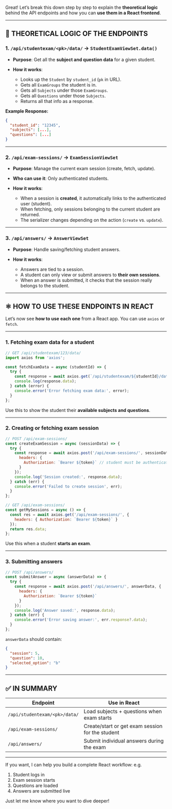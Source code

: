 Great! Let’s break this down step by step to explain the **theoretical logic** behind the API endpoints and how you can **use them in a React frontend**.

---

## 🔧 THEORETICAL LOGIC OF THE ENDPOINTS

### 1. `/api/studentexam/<pk>/data/` → `StudentExamViewSet.data()`

* **Purpose**: Get all the **subject and question data** for a given student.
* **How it works**:

  * Looks up the `Student` by `student_id` (`pk` in URL).
  * Gets all `ExamGroups` the student is in.
  * Gets all `Subjects` under those `ExamGroups`.
  * Gets all `Questions` under those `Subjects`.
  * Returns all that info as a response.

**Example Response:**

```json
{
  "student_id": "12345",
  "subjects": [...],
  "questions": [...]
}
```

---

### 2. `/api/exam-sessions/` → `ExamSessionViewSet`

* **Purpose**: Manage the current exam session (create, fetch, update).
* **Who can use it**: Only authenticated students.
* **How it works**:

  * When a session is **created**, it automatically links to the authenticated user (student).
  * When fetching, only sessions belonging to the current student are returned.
  * The serializer changes depending on the action (`create` vs. `update`).

---

### 3. `/api/answers/` → `AnswerViewSet`

* **Purpose**: Handle saving/fetching student answers.
* **How it works**:

  * Answers are tied to a session.
  * A student can only view or submit answers to **their own sessions**.
  * When an answer is submitted, it checks that the session really belongs to the student.

---

## ⚛️ HOW TO USE THESE ENDPOINTS IN REACT

Let’s now see **how to use each one** from a React app. You can use `axios` or `fetch`.

---

### 1. **Fetching exam data for a student**

```js
// GET /api/studentexam/123/data/
import axios from 'axios';

const fetchExamData = async (studentId) => {
  try {
    const response = await axios.get(`/api/studentexam/${studentId}/data/`);
    console.log(response.data);
  } catch (error) {
    console.error('Error fetching exam data:', error);
  }
};
```

Use this to show the student their **available subjects and questions**.

---

### 2. **Creating or fetching exam session**

```js
// POST /api/exam-sessions/
const createExamSession = async (sessionData) => {
  try {
    const response = await axios.post('/api/exam-sessions/', sessionData, {
      headers: {
        Authorization: `Bearer ${token}` // student must be authenticated
      }
    });
    console.log('Session created:', response.data);
  } catch (err) {
    console.error('Failed to create session', err);
  }
};
```

```js
// GET /api/exam-sessions/
const getMySessions = async () => {
  const res = await axios.get('/api/exam-sessions/', {
    headers: { Authorization: `Bearer ${token}` }
  });
  return res.data;
};
```

Use this when a student **starts an exam**.

---

### 3. **Submitting answers**

```js
// POST /api/answers/
const submitAnswer = async (answerData) => {
  try {
    const response = await axios.post('/api/answers/', answerData, {
      headers: {
        Authorization: `Bearer ${token}`
      }
    });
    console.log('Answer saved:', response.data);
  } catch (err) {
    console.error('Error saving answer:', err.response?.data);
  }
};
```

`answerData` should contain:

```json
{
  "session": 5,
  "question": 10,
  "selected_option": "b"
}
```

---

## ✅ IN SUMMARY

| Endpoint                      | Use in React                                     |
| ----------------------------- | ------------------------------------------------ |
| `/api/studentexam/<pk>/data/` | Load subjects + questions when exam starts       |
| `/api/exam-sessions/`         | Create/start or get exam session for the student |
| `/api/answers/`               | Submit individual answers during the exam        |

---

If you want, I can help you build a complete React workflow: e.g.

1. Student logs in
2. Exam session starts
3. Questions are loaded
4. Answers are submitted live

Just let me know where you want to dive deeper!

